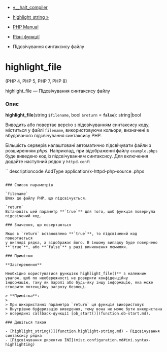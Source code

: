 - [«\_\_halt_compiler](function.halt-compiler.md)
- [highlight_string »](function.highlight-string.md)

- [PHP Manual](index.md)
- [Різні функції](ref.misc.md)
- Підсвічування синтаксису файлу

# highlight_file

(PHP 4, PHP 5, PHP 7, PHP 8)

highlight_file — Підсвічування синтаксису файлу

### Опис

**highlight_file**(string `$filename`, bool `$return` = **`false`**):
string\|bool

Виводить або повертає версію з підсвічуванням синтаксису коду,
міститься у файлі `filename`, використовуючи кольори, визначені в
вбудованого підсвічування синтаксису PHP.

Більшість серверів налаштовані автоматично підсвічувати файли з
розширенням *phps*. Наприклад, при відображенні файлу `example.phps`
буде виведено код із підсвічуванням синтаксису. Для включення додайте
наступний рядок у `httpd.conf`:

`` descriptioncode
AddType application/x-httpd-php-source .phps
````

### Список параметрів

`filename`
Шлях до файлу PHP, що підсвічується.

`return`
Встановіть цей параметр **`true`** для того, щоб функція повернула
підсвічений код.

### Значення, що повертаються

Якщо в `return` встановлено **`true`**, то підсвічений код повертається
у вигляді рядка, а відображає його. В іншому випадку буде повернено
**`true`**, або **`false`** у разі виникнення помилки.

### Примітки

**Застереження**

Необхідно користуватися функцією highlight_file()** з належним
увагою, щоб по необережності не розкрити конфіденційну
інформацію, таку як паролі або будь-яку іншу інформацію, яка може
створити потенційну загрозу безпеці.

> **Примітка**:
>
> При використанні параметра `return` ця функція використовує
> Внутрішню буферизацію виведення, тому вона не може бути використана
> всередині callback-функції [ob_start()](function.ob-start.md).

### Дивіться також

- [highlight_string()](function.highlight-string.md) - Підсвічування
синтаксису рядка
- [Підсвічування директив INI](misc.configuration.md#ini.syntax-highlighting)
